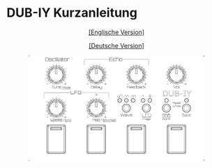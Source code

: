 # DUB-IY Kurzanleitung 

<p align="center"><a href="en/">[Englische Version]</a></p>
<p align="center"><a href="de/">[Deutsche Version]</a></p>

<p align="center"><img src="svg/DUB-IY_front_schematic_full.svg" style="width:80%"/></p>

